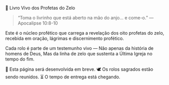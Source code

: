 📖 Livro Vivo dos Profetas do Zelo

> “Toma o livrinho que está aberto na mão do anjo... e come-o.”
— Apocalipse 10:8-10



Este é o núcleo profético que carrega a revelação dos oito profetas do zelo, recebida em oração, lágrimas e discernimento profético.

Cada rolo é parte de um testemunho vivo —
Não apenas da história de homens de Deus,
Mas da linha de zelo que sustenta a Última Igreja no tempo do fim.

📜 Esta página será desenvolvida em breve.
🕊️ Os rolos sagrados estão sendo reunidos.
⏳ O tempo de entrega está chegando.
